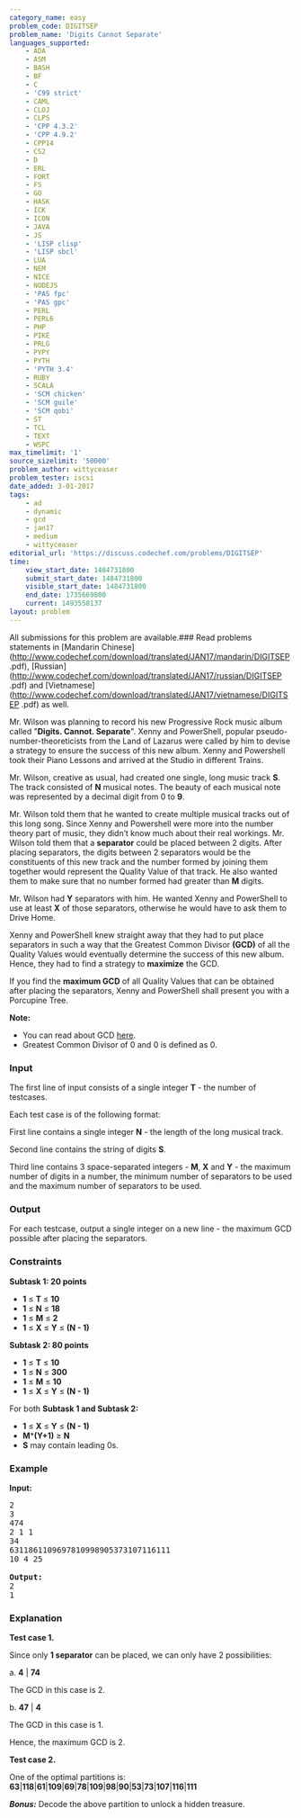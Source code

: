 ```yaml
---
category_name: easy
problem_code: DIGITSEP
problem_name: 'Digits Cannot Separate'
languages_supported:
    - ADA
    - ASM
    - BASH
    - BF
    - C
    - 'C99 strict'
    - CAML
    - CLOJ
    - CLPS
    - 'CPP 4.3.2'
    - 'CPP 4.9.2'
    - CPP14
    - CS2
    - D
    - ERL
    - FORT
    - FS
    - GO
    - HASK
    - ICK
    - ICON
    - JAVA
    - JS
    - 'LISP clisp'
    - 'LISP sbcl'
    - LUA
    - NEM
    - NICE
    - NODEJS
    - 'PAS fpc'
    - 'PAS gpc'
    - PERL
    - PERL6
    - PHP
    - PIKE
    - PRLG
    - PYPY
    - PYTH
    - 'PYTH 3.4'
    - RUBY
    - SCALA
    - 'SCM chicken'
    - 'SCM guile'
    - 'SCM qobi'
    - ST
    - TCL
    - TEXT
    - WSPC
max_timelimit: '1'
source_sizelimit: '50000'
problem_author: wittyceaser
problem_tester: iscsi
date_added: 3-01-2017
tags:
    - ad
    - dynamic
    - gcd
    - jan17
    - medium
    - wittyceaser
editorial_url: 'https://discuss.codechef.com/problems/DIGITSEP'
time:
    view_start_date: 1484731800
    submit_start_date: 1484731800
    visible_start_date: 1484731800
    end_date: 1735669800
    current: 1493558137
layout: problem
---
```

All submissions for this problem are available.###  Read problems statements in [Mandarin Chinese](http://www.codechef.com/download/translated/JAN17/mandarin/DIGITSEP
.pdf), [Russian](http://www.codechef.com/download/translated/JAN17/russian/DIGITSEP
.pdf) and [Vietnamese](http://www.codechef.com/download/translated/JAN17/vietnamese/DIGITSEP
.pdf) as well.

Mr. Wilson was planning to record his new Progressive Rock music album called "**Digits. Cannot. Separate**". Xenny and PowerShell, popular pseudo-number-theoreticists from the Land of Lazarus were called by him to devise a strategy to ensure the success of this new album. Xenny and Powershell took their Piano Lessons and arrived at the Studio in different Trains.

Mr. Wilson, creative as usual, had created one single, long music track **S**. The track consisted of **N** musical notes. The beauty of each musical note was represented by a decimal digit from 0 to **9**.

Mr. Wilson told them that he wanted to create multiple musical tracks out of this long song. Since Xenny and Powershell were more into the number theory part of music, they didn’t know much about their real workings. Mr. Wilson told them that a **separator** could be placed between 2 digits. After placing separators, the digits between 2 separators would be the constituents of this new track and the number formed by joining them together would represent the Quality Value of that track. He also wanted them to make sure that no number formed had greater than **M** digits.

Mr. Wilson had **Y** separators with him. He wanted Xenny and PowerShell to use at least **X** of those separators, otherwise he would have to ask them to Drive Home.

Xenny and PowerShell knew straight away that they had to put place separators in such a way that the Greatest Common Divisor **(GCD)** of all the Quality Values would eventually determine the success of this new album. Hence, they had to find a strategy to **maximize** the GCD.

If you find the **maximum GCD** of all Quality Values that can be obtained after placing the separators, Xenny and PowerShell shall present you with a Porcupine Tree.

**Note:**

- You can read about GCD [here](https://en.wikipedia.org/wiki/Greatest_common_divisor).
- Greatest Common Divisor of 0 and 0 is defined as 0.
### Input

The first line of input consists of a single integer **T** - the number of testcases.

Each test case is of the following format:

First line contains a single integer **N** - the length of the long musical track.

Second line contains the string of digits **S**.

Third line contains 3 space-separated integers - **M**, **X** and **Y** - the maximum number of digits in a number, the minimum number of separators to be used and the maximum number of separators to be used.

### Output

For each testcase, output a single integer on a new line - the maximum GCD possible after placing the separators.

### Constraints

**Subtask 1: 20 points**

- **1** ≤ **T** ≤ **10**
- **1** ≤ **N** ≤ **18**
- **1** ≤ **M** ≤ **2**
- **1** ≤ **X** ≤ **Y** ≤ **(N - 1)**

**Subtask 2: 80 points**

- **1** ≤ **T** ≤ **10**
- **1** ≤ **N** ≤ **300**
- **1** ≤ **M** ≤ **10**
- **1** ≤ **X** ≤ **Y** ≤ **(N - 1)**

For both **Subtask 1 and Subtask 2:**

- **1** ≤ **X** ≤ **Y** ≤ **(N - 1)**
- **M**\***(Y+1)** ≥ **N**
- **S** may contain leading 0s.

### Example

**Input:**
<pre>
2
3
474
2 1 1
34
6311861109697810998905373107116111
10 4 25

<b>Output:</b>
2
1
</pre>
### Explanation

**Test case 1.**

Since only **1 separator** can be placed, we can only have 2 possibilities:

 a. **4** | **74**

The GCD in this case is 2.

 b. **47** | **4**

The GCD in this case is 1.

Hence, the maximum GCD is 2.

**Test case 2.**

One of the optimal partitions is: **63**|**118**|**61**|**109**|**69**|**78**|**109**|**98**|**90**|**53**|**73**|**107**|**116**|**111**

***Bonus:*** Decode the above partition to unlock a hidden treasure.
